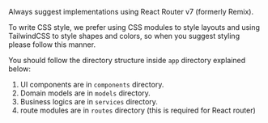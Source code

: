 Always suggest implementations using React Router v7 (formerly Remix).

To write CSS style, we prefer using CSS modules to style layouts and using TailwindCSS to style shapes and colors, so when you suggest styling please follow this manner.

You should follow the directory structure inside `app` directory explained below:

1. UI components are in `components` directory.
2. Domain models are in `models` directory.
3. Business logics are in `services` directory.
4. route modules are in `routes` directory (this is required for React router)

